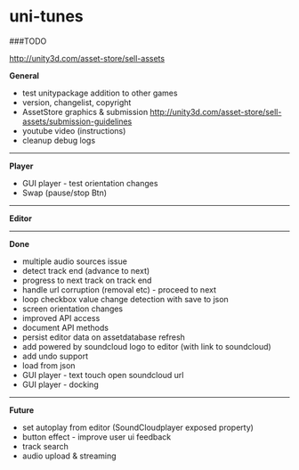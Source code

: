 uni-tunes
=========

###TODO

http://unity3d.com/asset-store/sell-assets

__General__

- test unitypackage addition to other games
- version, changelist, copyright
- AssetStore graphics & submission http://unity3d.com/asset-store/sell-assets/submission-guidelines
- youtube video (instructions)
- cleanup debug logs

---

__Player__

- GUI player - test orientation changes
- Swap (pause/stop Btn)

---

__Editor__

---
__Done__

- multiple audio sources issue
- detect track end (advance to next)
- progress to next track on track end
- handle url corruption (removal etc) - proceed to next
- loop checkbox value change detection with save to json
- screen orientation changes
- improved API access
- document API methods
- persist editor data on assetdatabase refresh
- add powered by soundcloud logo to editor (with link to soundcloud)
- add undo support
- load from json
- GUI player - text touch open soundcloud url
- GUI player - docking

---

__Future__

- set autoplay from editor (SoundCloudplayer exposed property)
- button effect - improve user ui feedback
- track search
- audio upload & streaming


